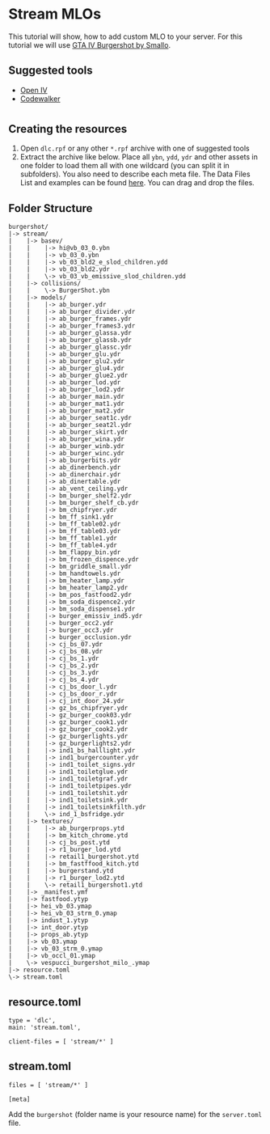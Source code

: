# Stream MLOs
This tutorial will show, how to add custom MLO to your server. For this tutorial we will use [GTA IV Burgershot by Smallo](https://www.gta5-mods.com/maps/gtaiv-burgershot-interior-sp-and-fivem).

## Suggested tools 
* [Open IV](https://openiv.com/)
* [Codewalker](https://www.gta5-mods.com/tools/codewalker-gtav-interactive-3d-map)
#
## Creating the resources 
1. Open ```dlc.rpf``` or any other ```*.rpf``` archive with one of suggested tools 
2. Extract the archive like below. Place all ```ybn```, ```ydd```, ```ydr``` and other assets in one folder to load them all with one wildcard (you can split it in subfolders). You also need to describe each meta file. The Data Files List and examples can be found [here](https://docs.altv.mp/gta/articles/references/data-files.html). You can drag and drop the files.

## **Folder Structure**
```
burgershot/
|-> stream/
|    |-> basev/
|    |    |-> hi@vb_03_0.ybn
|    |    |-> vb_03_0.ybn
|    |    |-> vb_03_bld2_e_slod_children.ydd
|    |    |-> vb_03_bld2.ydr
|    |    \-> vb_03_vb_emissive_slod_children.ydd
|    |-> collisions/
|    |    \-> BurgerShot.ybn
|    |-> models/
|    |    |-> ab_burger.ydr
|    |    |-> ab_burger_divider.ydr
|    |    |-> ab_burger_frames.ydr
|    |    |-> ab_burger_frames3.ydr
|    |    |-> ab_burger_glassa.ydr
|    |    |-> ab_burger_glassb.ydr
|    |    |-> ab_burger_glassc.ydr
|    |    |-> ab_burger_glu.ydr
|    |    |-> ab_burger_glu2.ydr
|    |    |-> ab_burger_glu4.ydr
|    |    |-> ab_burger_glue2.ydr
|    |    |-> ab_burger_lod.ydr
|    |    |-> ab_burger_lod2.ydr
|    |    |-> ab_burger_main.ydr
|    |    |-> ab_burger_mat1.ydr
|    |    |-> ab_burger_mat2.ydr
|    |    |-> ab_burger_seat1c.ydr
|    |    |-> ab_burger_seat2l.ydr
|    |    |-> ab_burger_skirt.ydr
|    |    |-> ab_burger_wina.ydr
|    |    |-> ab_burger_winb.ydr
|    |    |-> ab_burger_winc.ydr
|    |    |-> ab_burgerbits.ydr
|    |    |-> ab_dinerbench.ydr
|    |    |-> ab_dinerchair.ydr
|    |    |-> ab_dinertable.ydr
|    |    |-> ab_vent_ceiling.ydr
|    |    |-> bm_burger_shelf2.ydr
|    |    |-> bm_burger_shelf_cb.ydr
|    |    |-> bm_chipfryer.ydr
|    |    |-> bm_ff_sink1.ydr
|    |    |-> bm_ff_table02.ydr
|    |    |-> bm_ff_table03.ydr
|    |    |-> bm_ff_table1.ydr
|    |    |-> bm_ff_table4.ydr
|    |    |-> bm_flappy_bin.ydr
|    |    |-> bm_frozen_dispence.ydr
|    |    |-> bm_griddle_small.ydr
|    |    |-> bm_handtowels.ydr
|    |    |-> bm_heater_lamp.ydr
|    |    |-> bm_heater_lamp2.ydr
|    |    |-> bm_pos_fastfood2.ydr
|    |    |-> bm_soda_dispence2.ydr
|    |    |-> bm_soda_dispense1.ydr
|    |    |-> burger_emissiv_ind5.ydr
|    |    |-> burger_occ2.ydr
|    |    |-> burger_occ3.ydr
|    |    |-> burger_occlusion.ydr
|    |    |-> cj_bs_07.ydr
|    |    |-> cj_bs_08.ydr
|    |    |-> cj_bs_1.ydr
|    |    |-> cj_bs_2.ydr
|    |    |-> cj_bs_3.ydr
|    |    |-> cj_bs_4.ydr
|    |    |-> cj_bs_door_l.ydr
|    |    |-> cj_bs_door_r.ydr
|    |    |-> cj_int_door_24.ydr
|    |    |-> gz_bs_chipfryer.ydr
|    |    |-> gz_burger_cook03.ydr
|    |    |-> gz_burger_cook1.ydr
|    |    |-> gz_burger_cook2.ydr
|    |    |-> gz_burgerlights.ydr
|    |    |-> gz_burgerlights2.ydr
|    |    |-> ind1_bs_halllight.ydr
|    |    |-> ind1_burgercounter.ydr
|    |    |-> ind1_toilet_signs.ydr
|    |    |-> ind1_toiletglue.ydr
|    |    |-> ind1_toiletgraf.ydr
|    |    |-> ind1_toiletpipes.ydr
|    |    |-> ind1_toiletshit.ydr
|    |    |-> ind1_toiletsink.ydr
|    |    |-> ind1_toiletsinkfilth.ydr
|    |    \-> ind_1_bsfridge.ydr
|    |-> textures/
|    |    |-> ab_burgerprops.ytd
|    |    |-> bm_kitch_chrome.ytd
|    |    |-> cj_bs_post.ytd
|    |    |-> r1_burger_lod.ytd
|    |    |-> retail1_burgershot.ytd
|    |    |-> bm_fastffood_kitch.ytd
|    |    |-> burgerstand.ytd
|    |    |-> r1_burger_lod2.ytd
|    |    \-> retail1_burgershot1.ytd
|    |-> _manifest.ymf
|    |-> fastfood.ytyp
|    |-> hei_vb_03.ymap
|    |-> hei_vb_03_strm_0.ymap
|    |-> indust_1.ytyp
|    |-> int_door.ytyp
|    |-> props_ab.ytyp
|    |-> vb_03.ymap
|    |-> vb_03_strm_0.ymap
|    |-> vb_occl_01.ymap
|    \-> vespucci_burgershot_milo_.ymap
|-> resource.toml
\-> stream.toml
```

## **resource.toml** 
```
type = 'dlc',
main: 'stream.toml',

client-files = [ 'stream/*' ]
```

## **stream.toml**
```
files = [ 'stream/*' ]

[meta]
```

Add the ```burgershot``` (folder name is your resource name) for the ```server.toml``` file.
